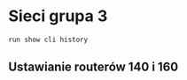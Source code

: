 # Sieci grupa 3


```bash
run show cli history
```

## Ustawianie routerów 140 i 160
<!-- 
Moje porty
na 160: 11
na 140: 11 
na 163: 11
na 142: 17 
na 162: 11 10.X.2.0/24 adres 162
na 141:23

ge-0/0/0    ge-0/0/0
vlan ze 140 na 142
 
-->

